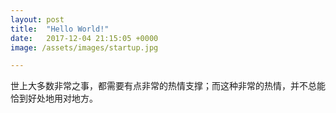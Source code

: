 ```yaml
---
layout: post
title:  "Hello World!"
date:   2017-12-04 21:15:05 +0000
image: /assets/images/startup.jpg

---
```


世上大多数非常之事，都需要有点非常的热情支撑；而这种非常的热情，并不总能恰到好处地用对地方。
